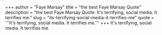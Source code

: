 +++
author = "Faye Marsay"
title = "the best Faye Marsay Quote"
description = "the best Faye Marsay Quote: It's terrifying, social media. It terrifies me."
slug = "its-terrifying-social-media-it-terrifies-me"
quote = '''It's terrifying, social media. It terrifies me.'''
+++
It's terrifying, social media. It terrifies me.
